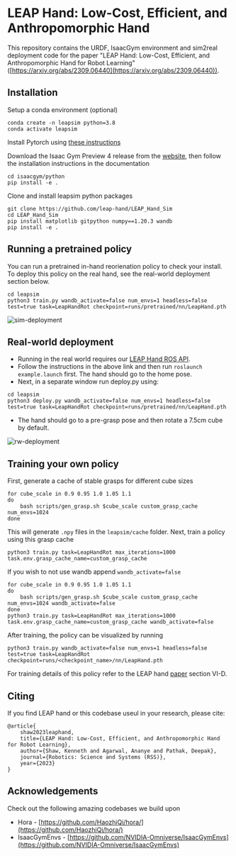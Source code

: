 # LEAP Hand: Low-Cost, Efficient, and Anthropomorphic Hand
This repository contains the URDF, IsaacGym environment and sim2real deployment code for the paper "LEAP Hand: Low-Cost, Efficient, and Anthropomorphic Hand for Robot Learning" ([https://arxiv.org/abs/2309.06440](https://arxiv.org/abs/2309.06440)).  

## Installation
 
Setup a conda environment (optional)

```
conda create -n leapsim python=3.8
conda activate leapsim
```
Install Pytorch using [these instructions](https://pytorch.org/get-started/locally/)

Download the Isaac Gym Preview 4 release from the [website](https://developer.nvidia.com/isaac-gym), then
follow the installation instructions in the documentation  
```
cd isaacgym/python
pip install -e .
```
Clone and install leapsim python packages
```
git clone https://github.com/leap-hand/LEAP_Hand_Sim
cd LEAP_Hand_Sim
pip install matplotlib gitpython numpy==1.20.3 wandb
pip install -e .
```
## Running a pretrained policy
You can run a pretrained in-hand reorienation policy to check your install. To deploy this policy on the real hand, see the real-world deployment section below. 
```
cd leapsim
python3 train.py wandb_activate=false num_envs=1 headless=false test=true task=LeapHandRot checkpoint=runs/pretrained/nn/LeapHand.pth
```
![sim-deployment](docs/images/sim.gif)

## Real-world deployment
- Running in the real world requires our [LEAP Hand ROS API](https://github.com/leap-hand/LEAP_Hand_API/tree/main/ros_module).
- Follow the instructions in the above link and then run ```roslaunch example.launch``` first.  The hand should go to the home pose.
- Next, in a separate window run deploy.py using:
```
cd leapsim
python3 deploy.py wandb_activate=false num_envs=1 headless=false test=true task=LeapHandRot checkpoint=runs/pretrained/nn/LeapHand.pth
```
- The hand should go to a pre-grasp pose and then rotate a 7.5cm cube by default.

![rw-deployment](docs/images/rw.gif)

## Training your own policy
First, generate a cache of stable grasps for different cube sizes

```
for cube_scale in 0.9 0.95 1.0 1.05 1.1 
do
	bash scripts/gen_grasp.sh $cube_scale custom_grasp_cache num_envs=1024 
done
```

This will generate `.npy` files in the `leapsim/cache` folder. Next, train a policy using this grasp cache

```
python3 train.py task=LeapHandRot max_iterations=1000 task.env.grasp_cache_name=custom_grasp_cache
```

If you wish to not use wandb append `wandb_activate=false`

```
for cube_scale in 0.9 0.95 1.0 1.05 1.1 
do
	bash scripts/gen_grasp.sh $cube_scale custom_grasp_cache num_envs=1024 wandb_activate=false
done
python3 train.py task=LeapHandRot max_iterations=1000 task.env.grasp_cache_name=custom_grasp_cache wandb_activate=false
```

After training, the policy can be visualized by running

```
python3 train.py wandb_activate=false num_envs=1 headless=false test=true task=LeapHandRot checkpoint=runs/<checkpoint_name>/nn/LeapHand.pth
```
For training details of this policy refer to the LEAP hand [paper](https://arxiv.org/abs/2309.06440) section VI-D. 

## Citing
If you find LEAP hand or this codebase useul in your research, 	please cite: 
```
@article{
	shaw2023leaphand,
	title={LEAP Hand: Low-Cost, Efficient, and Anthropomorphic Hand for Robot Learning},
	author={Shaw, Kenneth and Agarwal, Ananye and Pathak, Deepak},
	journal={Robotics: Science and Systems (RSS)},
	year={2023}
}
```

## Acknowledgements

Check out the following amazing codebases we build upon
- Hora - [https://github.com/HaozhiQi/hora/](https://github.com/HaozhiQi/hora/)
- IsaacGymEnvs - [https://github.com/NVIDIA-Omniverse/IsaacGymEnvs](https://github.com/NVIDIA-Omniverse/IsaacGymEnvs)
